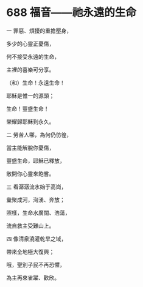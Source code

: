 # 688 福音——祂永遠的生命

一 罪惡、煩擾的重擔壓身，

多少的心靈正憂傷，

何不接受永遠的生命，

主裡的喜樂可分享。

（和）生命！永遠生命！

耶穌是惟一的源頭；

生命！豐盛生命！

榮耀歸耶穌到永久。

二 勞苦人哪，為何仍彷徨，

當主能解脫你憂傷，

豐盛生命，耶穌已釋放，

敞開你心靈來飽嘗。

三 看潺潺流水始于高崗，

彙聚成河，洶湧、奔放；

照樣，生命水廣闊、浩蕩，

流自救主受難山上。

四 像清泉澆灌乾旱之域，

帶來全地極大復興；

哦，聖別子民不再恐懼，

為主再來雀躍、歡欣。

